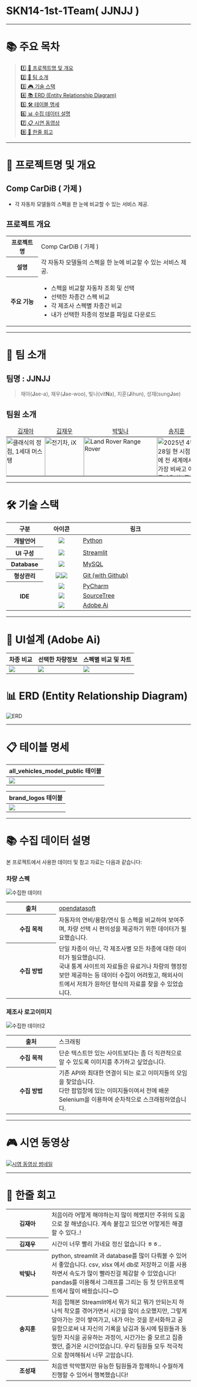 # SKN14-1st-1Team( JJNJJ )

------------------------------------------------------------------------------
# 📚 주요 목차

> [1️⃣ 🚀 프로젝트명 및 개요](#🚀-프로젝트명-및-개요)<br/>
> [2️⃣ 👥 팀 소개](#👥-팀-소개)<br/>
> [3️⃣ 🎮 기술 스택](#🛠-기술-스택)<br/>
> [4️⃣ 📚 ERD (Entity Relationship Diagram)](#📊-ERD-(Entity-Relationship-Diagram))<br/>
> [5️⃣ 🛠  테이블 명세](#📋-테이블-명세)<br/>
> [6️⃣ 📊 수집 데이터 설명](#📚-수집-데이터-설명)<br/>
> [7️⃣ 📋 시연 동영상](#🎮-시연-동영상)<br/>
> [9️⃣ 💭 한줄 회고](#-💭-한줄-회고)

------------------------------------------------------------------------------
# 🚀 프로젝트명 및 개요

## Comp CarDiB ( 가제 )
- 각 자동차 모델들의 스펙을 한 눈에 비교할 수 있는 서비스 제공. 

## 프로젝트 개요
<table>
  <tbody>
    <tr>
      <th align="center"><strong>프로젝트명</strong></th>
      <td>Comp CarDiB ( 가제 )</td>
    </tr>
    <tr>
      <th align="center"><strong>설명</strong></th>
      <td>각 자동차 모델들의 스펙을 한 눈에 비교할 수 있는 서비스 제공. </td>
    </tr>
      <th align="center"><strong>주요 기능</strong></th>
      <td>
        <ul>
          <li>스펙을 비교할 자동차 조회 및 선택</li>
          <li>선택한 차종간 스펙 비교</li>
          <li>각 제조사 스펙별 차종간 비교</li>
          <li>내가 선택한 차종의 정보를 파일로 다운로드</li>
        </ul>
      </td>
    </tr>
  </tbody>
</table>

------------------------------------------------------------------------------
# 👥 팀 소개

## 팀명 : **JJNJJ**  
> 재아(**J**ae-a), 재우(**J**ae-woo), 빛나(vit**N**a), 지훈(**J**ihun), 성재(sung**J**ae)

## 팀원 소개
<table align="center">
  <thead>
    <td align="center"><a href='https://github.com/sanjum-kim'>김재아</a></td>
    <td align="center"><a href='https://github.com/daronus'>김재우</a></td>
    <td align="center"><a href='https://github.com/ParkVitna'>박빛나</a></td>
    <td align="center"><a href='https://github.com/teolex'>송지훈</a></td>
    <td align="center"><a href='https://github.com/sungjaecho98'>조성재</a></td>
  </thead>
  <tbody>
    <td style="padding:0;"><img style="height:106px;" src="https://www.beverlyhillscarclub.com/galleria_images/11531/11531_p39_l.jpg" alt="클래식의 정점, 1세대 머스탱"/></td>
    <td style="padding:0;"><img style="height:106px;" src="https://image-cdn.hypb.st/https%3A%2F%2Fkr.hypebeast.com%2Ffiles%2F2020%2F11%2FBmw-unveiled-new-electric-suv-car-ix-inext-01.jpg?w=1440&cbr=1&q=90&fit=max" alt="전기차, iX"/></td>
    <td style="padding:0;"><img style="height:106px;" src="https://imgd.aeplcdn.com/664x374/n/cw/ec/107719/range-rover-exterior-right-front-three-quarter-46.jpeg?isig=0&q=80" width="200" alt="Land Rover Range Rover"/></td>
    <td style="padding:0;"><img style="height:106px;" src="https://cdn.autoissue.co.kr/news/photo/202308/3325_7588_529.jpg" alt="2025년 4월 28일 현 시점에 전 세계에서 가장 비싸고 아름다운 차, 롤스로이스 라 로즈 누아르 드롭테일" title="2025년 4월 28일 현 시점에 전 세계에서 가장 비싸고 아름다운 차, 롤스로이스 라 로즈 누아르 드롭테일"/></td>
    <td style="padding:0;"><img style="height:106px;" src="https://search.pstatic.net/sunny/?src=https%3A%2F%2Ffile1.bobaedream.co.kr%2Fspecial%2F2022%2F09%2F14%2F08%2Fjh531663113241_1967945504.jpg&type=a340" alt="페라리 프로산게"/></td>
  </tbody>
</table>

------------------------------------------------------------------------------
# 🛠 기술 스택
<table>
  <thead>
    <tr>
      <th width="250" align="center">구분</th><th width="250" align="center">아이콘</th><th width="400" align="center">링크</th>
    </tr>
  </thead>
  <tbody>
    <tr><th width="20%">개발언어</th><td align="center"><img src="readme_image/logo_01.png"></td><td width="60%"><a href="https://www.python.org/">Python</a></td></tr>
    <tr><th width="20%">UI 구성</th><td align="center"><img src="readme_image/logo_02.png"></td><td width="60%"><a href="https://streamlit.io/">Streamlit</a></td></tr>
    <tr><th width="20%">Database</th><td align="center"><img src="readme_image/logo_03.png"></td><td width="60%"><a href="https://www.mysql.com/">MySQL</a></td></tr>
    <tr><th width="20%">형상관리</th><td align="center"><img src="readme_image/logo_04.png"><img src="readme_image/logo_05.png"></td><td width="60%"><a href="https://git-scm.com/">Git (with Github)</a></td></tr>
    <tr><th width="20%" rowspan="3">IDE</th>
        <td width="20%" align="center"><img src="readme_image/logo_06.png"></td><td width="60%"><a href="https://www.jetbrains.com/ko-kr/pycharm/download/?section=windows">PyCharm</a></td></tr>
    <tr><td width="20%" align="center"><img src="readme_image/logo_07.png"></td><td width="60%"><a href="https://www.sourcetreeapp.com/">SourceTree</a></td></tr>
    <tr><td width="20%" align="center"><img src="readme_image/logo_08.png"></td><td width="60%"><a href="https://www.adobe.com/kr/products/illustrator.html?gclid=CjwKCAjwq7fABhB2EiwAwk-YbLJrw7-mRCRYIqnGdVLuGMgxUq9CbKeIMayBod6M25lwT6HWHuwmqhoCA9wQAvD_BwE&sdid=QQ42P3HM&mv=search&mv2=paidsearch&ef_id=CjwKCAjwq7fABhB2EiwAwk-YbLJrw7-mRCRYIqnGdVLuGMgxUq9CbKeIMayBod6M25lwT6HWHuwmqhoCA9wQAvD_BwE:G:s&s_kwcid=AL!3085!3!460585117331!e!!g!!adobe%20ai!95734519!4169949319&gad_source=1&gbraid=0AAAAADraYsJzNSsuJazP4vYVVbNUnCQ4M">Adobe Ai</a></td></tr>
  </tbody>
</table>

------------------------------------------------------------------------------
# 🌆 UI설계 (Adobe Ai)
<table>
  <thead>
    <tr>
      <th align="center">차종 비교</th><th align="center">선택한 차량정보</th><th align="center">스펙별 비교 및 차트</th>
    </tr>
  </thead>
  <tbody>
    <tr>
      <td><img src="readme_image/ui_design_01.jpg"></td>
      <td><img src="readme_image/ui_design_02.jpg"></td>
      <td><img src="readme_image/ui_design_03.jpg"></td>
    </tr>
  </tbody>
</table>

# 📊 ERD (Entity Relationship Diagram)
![ERD](readme_image/cardb_erd_01.png)

------------------------------------------------------------------------------
# 📋 테이블 명세
<table>
  <thead>
    <tr><th>all_vehicles_model_public 테이블</th></tr>
  </thead>
  <tbody>
    <tr><td><img src="readme_image/table_spec_01.jpg"></td></tr>
  </tbody>
</table>

<table>
  <thead>
    <tr><th>brand_logos 테이블</th></tr>
  </thead>
  <tbody>
    <tr><td><img src="readme_image/table_spec_02.jpg"></td></tr>
  </tbody>
</table>

------------------------------------------------------------------------------
# 📚 수집 데이터 설명

본 프로젝트에서 사용한 데이터 및 참고 자료는 다음과 같습니다:
### **차량 스펙**
![수집한 데이터](readme_image/data_resource.jpg)
<table>
  <tbody>
    <tr><th width="120">출처</th><td><a href="https://public.opendatasoft.com/explore/dataset/all-vehicles-model/api/">opendatasoft</a></td></tr>
    <tr><th width="120">수집 목적</th><td>자동자의 연비/용량/연식 등 스펙을 비교하여 보여주며, 차량 선택 시 편의성을 제공하기 위한 데이터가 필요했습니다.</td></tr>
    <tr><th width="120">수집 방법</th><td>단일 차종이 아닌, 각 제조사별 모든 차종에 대한 데이터가 필요했습니다.<br/>국내 통계 사이트의 자료들은 유료거나 차량의 행정정보만 제공하는 등 데이터 수집이 어려웠고, 해외사이트에서 저희가 원하던 형식의 자료를 찾을 수 있었습니다.</td></tr>
  </tbody>
</table>

### 제조사 로고이미지
![수집한 데이터2](readme_image/data_resource_02.jpg)
<table>
  <tbody>
    <tr><th width="120">출처</th><td>스크래핑</td></tr>
    <tr><th width="120">수집 목적</th><td>단순 텍스트만 있는 사이트보다는 좀 더 직관적으로 알 수 있도록 이미지를 추가하고 싶었습니다.</td></tr>
    <tr><th width="120">수집 방법</th><td>기존 API와 최대한 연결이 되는 로고 이미지들의 모임을 찾았습니다.<br/>다만 팝업창에 있는 이미지들이여서 전에 배운 Selenium을 이용하여 순차적으로 스크래핑하였습니다.</td></tr>
  </tbody>
</table>


------------------------------------------------------------------------------
#  🎮 시연 동영상
[![시영 동영상 썸네일](readme_image/video.jpg)](https://drive.google.com/file/d/1a9MQifXSSs8ksaFkxQaTDXCxuXbDO9SI/view)


------------------------------------------------------------------------------
# 💭 한줄 회고
<table>
  <tbody>
    <tr><th width="100"><strong>김재아</strong></th><td>처음이라 어떻게 해야하는지 많이 헤맸지만 주위의 도움으로 잘 해냈습니다. 계속 붙잡고 있으면 어떻게든 해결할 수 있다..!</td></tr>
    <tr><th width="100"><strong>김재우</strong></th><td>시간이 너무 빨리 가네요 정신 없습니다 ㅎㅎ..</td></tr>
    <tr><th width="100"><strong>박빛나</strong></th><td>python, streamlit 과 database를 많이 다뤄볼 수 있어서 좋았습니다. csv, xlsx 에서 db로 저장하고 이를 사용하면서 속도가 많이 빨라진걸 체감할 수 있었습니다! pandas를 이용해서 그래프를 그리는 등 첫 단위프로젝트에서 많이 배웠습니다~😊</td></tr>
    <tr><th width="100"><strong>송지훈</strong></th><td>처음 접해본 Streamlit에서 뭐가 되고 뭐가 안되는지 하나씩 착오를 겪어가면서 시간을 많이 소모했지만, 그렇게 알아가는 것이 쌓여가고, 내가 아는 것을 문서화하고 공유함으로써 내 자신의 기록을 남김과 동시에 팀원들과 동일한 지식을 공유하는 과정이, 시간가는 줄 모르고 집중했던, 즐거운 시간이었습니다. 우리 팀원들 모두 적극적으로 참여해줘서 너무 고맙습니다.</td></tr>
    <tr><th width="100"><strong>조성재</strong></th><td>처음엔 막막했지만 유능한 팀원들과 함께하니 수월하게 진행할 수 있어서 행복했습니다!</td></tr>
  </tbody>
</table>